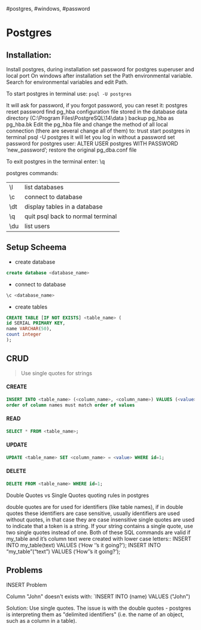 #postgres, #windows, #password

# Postgres

## Installation:
Install postgres, during installation set password for postgres superuser and local port
On windows after installation set the Path environmental variable. Search for environmental variables and edit Path.


To start postgres in terminal use: `psql -U postgres`

It will ask for password, if you forgot password, you can reset it: postgres reset password
find pg_hba configuration file stored in the database data directory (C:\Program Files\PostgreSQL\14\data )
backup pg_hba as pg_hba.bk
Edit the pg_hba file and change the method of all local connection (there are several change all of them)  to: trust
start postgres in terminal
psql -U postgres
it will let you log in without a password
 set password for postgres user:
ALTER USER postgres WITH PASSWORD ‘new_password’;
restore the original pg_dba.conf file

To exit postgres in the terminal enter: \q


postgres commands:
<table>
<tr><td>\l</td><td>list databases</td></tr>
<tr><td>\c</td><td>connect to database</td></tr>
<tr><td>\dt</td><td>display tables in a database</td></tr>
<tr><td>\q</td><td>quit psql back to normal terminal</td></tr>
<tr><td>\du</td><td>list users</td></tr>
</table>


## Setup Scheema
- create database
```sql
create database <database_name>
```
- connect to database
```bash
\c <database_name>
```
- create tables
```sql
CREATE TABLE [IF NOT EXISTS] <table_name> (
id SERIAL PRIMARY KEY,
name VARCHAR(50),
count integer
);
```

## CRUD
> Use single quotes for strings

#### CREATE
```sql
INSERT INTO <table_name> (<column_name>, <column_name>) VALUES (<value>, <value>);
order of column names must match order of values
```
#### READ
```sql
SELECT * FROM <table_name>;
```

#### UPDATE
```sql
UPDATE <table_name> SET <column_name> = <value> WHERE id=1;
```
#### DELETE
```sql
DELETE FROM <table_name> WHERE id=1;
```

Double Quotes vs Single Quotes
quoting rules in postgres

double quotes are for used for identifiers (like table names), if in double quotes these identifiers are case sensitive, usually identifiers are used without quotes, in that case they are case insensitive
single quotes are used to indicate that a token is a string. If your string contains a single quote, use two single quotes instead of one. Both of these SQL commands are valid if my_table and it’s column text were created with lower case letters::
INSERT INTO my_table(text) VALUES (‘How ‘’s it going?’);
INSERT INTO “my_table”(“text”) VALUES (‘How’’s it going?’);


## Problems

INSERT Problem

Column "John" doesn't exists with:
`INSERT INTO <table> (name) VALUES ("John")

Solution:
Use single quotes. The issue is with the double quotes - postgres is interpreting them as "delimited identifiers" (i.e. the name of an object, such as a column in a table).




